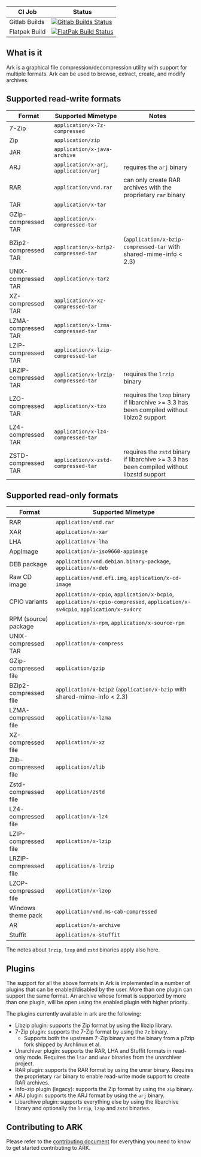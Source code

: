 
| CI Job        | Status                                                                                                                                                                                                  |
|---------------|---------------------------------------------------------------------------------------------------------------------------------------------------------------------------------------------------------|
| Gitlab Builds | [![Gitlab Builds Status](https://invent.kde.org/utilities/ark/badges/master/pipeline.svg)](https://invent.kde.org/utilities/ark/-/pipelines)                                                            |
| Flatpak Build | [![FlatPak Build Status](https://binary-factory.kde.org/view/Flatpak/job/Ark_x86_64_flatpak/badge/icon)](https://binary-factory.kde.org/view/Flatpak/job/Ark_x86_64_flatpak/)                           |

## What is it

Ark is a graphical file compression/decompression utility with support for multiple formats.
Ark can be used to browse, extract, create, and modify archives.

## Supported read-write formats

| Format                | Supported Mimetype                         | Notes                                                                                         |
|-----------------------|--------------------------------------------|-----------------------------------------------------------------------------------------------|
| 7-Zip                 | `application/x-7z-compressed`              |                                                                                               |
| Zip                   | `application/zip`                          |                                                                                               |
| JAR                   | `application/x-java-archive`               |                                                                                               |
| ARJ                   | `application/x-arj`, `application/arj`     | requires the `arj` binary                                                                     |
| RAR                   | `application/vnd.rar`                      | can only create RAR archives with the proprietary `rar` binary                                |
| TAR                   | `application/x-tar`                        |                                                                                               |
| GZip-compressed TAR   | `application/x-compressed-tar`             |                                                                                               |
| BZip2-compressed TAR  | `application/x-bzip2-compressed-tar`       | (`application/x-bzip-compressed-tar` with shared-mime-info < 2.3)                             |
| UNIX-compressed TAR   | `application/x-tarz`                       |                                                                                               |
| XZ-compressed TAR     | `application/x-xz-compressed-tar`          |                                                                                               |
| LZMA-compressed TAR   | `application/x-lzma-compressed-tar`        |                                                                                               |
| LZIP-compressed TAR   | `application/x-lzip-compressed-tar`        |                                                                                               |
| LRZIP-compressed TAR  | `application/x-lrzip-compressed-tar`       | requires the `lrzip` binary                                                                   |
| LZO-compressed TAR    | `application/x-tzo`                        | requires the `lzop` binary if libarchive >= 3.3 has been compiled without liblzo2 support     |
| LZ4-compressed TAR    | `application/x-lz4-compressed-tar`         |                                                                                               |
| ZSTD-compressed TAR   | `application/x-zstd-compressed-tar`        | requires the `zstd` binary if libarchive >= 3.3 has been compiled without libzstd support     |


## Supported read-only formats

| Format                    | Supported Mimetype                                                                                                             |
|---------------------------|--------------------------------------------------------------------------------------------------------------------------------|
| RAR                       | `application/vnd.rar`                                                                                                          |
| XAR                       | `application/x-xar`                                                                                                            |
| LHA                       | `application/x-lha`                                                                                                            |
| AppImage                  | `application/x-iso9660-appimage`                                                                                               |
| DEB package               | `application/vnd.debian.binary-package`, `application/x-deb`                                                                   |
| Raw CD image              | `application/vnd.efi.img`, `application/x-cd-image`                                                                            |
| CPIO variants             | `application/x-cpio`, `application/x-bcpio`, `application/x-cpio-compressed`, `application/x-sv4cpio`, `application/x-sv4crc`  |
| RPM (source) package      | `application/x-rpm`, `application/x-source-rpm`                                                                                |
| UNIX-compressed TAR       | `application/x-compress`                                                                                                       |
| GZip-compressed file      | `application/gzip`                                                                                                             |
| BZip2-compressed file     | `application/x-bzip2` (`application/x-bzip` with shared-mime-info < 2.3)                                                       |
| LZMA-compressed file      | `application/x-lzma`                                                                                                           |
| XZ-compressed file        | `application/x-xz`                                                                                                             |
| Zlib-compressed file      | `application/zlib`                                                                                                             |
| Zstd-compressed file      | `application/zstd`                                                                                                             |
| LZ4-compressed file       | `application/x-lz4`                                                                                                            |
| LZIP-compressed file      | `application/x-lzip`                                                                                                           |
| LRZIP-compressed file     | `application/x-lrzip`                                                                                                          |
| LZOP-compressed file      | `application/x-lzop`                                                                                                           |
| Windows theme pack        | `application/vnd.ms-cab-compressed`                                                                                            |
| AR                        | `application/x-archive`                                                                                                        |
| Stuffit                   | `application/x-stuffit`                                                                                                        |

The notes about `lrzip`, `lzop` and `zstd` binaries apply also here.

## Plugins

The support for all the above formats in Ark is implemented in a number of plugins that can be enabled/disabled by the user.
More than one plugin can support the same format. An archive whose format is supported by more than one plugin, will be open using the enabled plugin with higher priority.

The plugins currently available in ark are the following:

* Libzip plugin: supports the Zip format by using the libzip library.
* 7-Zip plugin: supports the 7-Zip format by using the `7z` binary.
    * Supports both the upstream 7-Zip binary and the binary from a p7zip fork shipped by Archlinux et al.
* Unarchiver plugin: supports the RAR, LHA and Stuffit formats in read-only mode. Requires the `lsar` and `unar` binaries from the unarchiver project.
* RAR plugin: supports the RAR format by using the unrar binary. Requires the proprietary `rar` binary to enable read-write mode support to create RAR archives.
* Info-zip plugin (legacy): supports the Zip format by using the `zip` binary.
* ARJ plugin: supports the ARJ format by using the `arj` binary.
* Libarchive plugin: supports everything else by using the libarchive library and optionally the `lrzip`, `lzop` and `zstd` binaries.


## Contributing to ARK

Please refer to the [contributing document](CONTRIBUTING.md) for everything you need to know to get started contributing to ARK.

